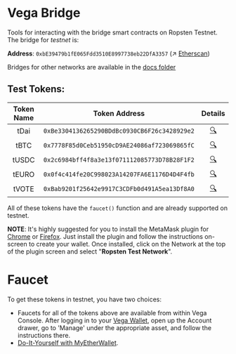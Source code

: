 # Vega Bridge
Tools for interacting with the bridge smart contracts on Ropsten Testnet. The bridge for *testnet* is:

**Address**: `0xbE39479b1fE065Fdd3510E8997738eb22DfA3357` (↗️ [Etherscan](https://ropsten.etherscan.io/address/0xbE39479b1fE065Fdd3510E8997738eb22DfA3357))

Bridges for other networks are available in the [docs folder](./docs/bridges.md)
## Test Tokens:
| Token Name | Token Address | Details |
|:----------:|:-------------:|:-------:|
|    tDai    | `0xBe3304136265290BDdBc0930CB6F26c3428929e2`              | [🔍](./docs/tokens.md#tdai)        |
|    tBTC    | `0x7778F85d0Ceb51950cD9AE24086af723069865fC`              | [🔍](./docs/tokens.md#tbtc)        |
|    tUSDC   | `0x2c6984bff4f8a3e13f071112085773D78B28F1F2`              | [🔍](./docs/tokens.md#tusdc)        |
|    tEURO   | `0x0f4c414fe20C998023A14207FA6E1176D4D4F4fb`              | [🔍](./docs/tokens.md#teuro)        |
|    tVOTE   | `0xBab9201f25642e9917C3CDFb0d491A5ea13Df8A0`              | [🔍](./docs/tokens.md#tvote)        |

All of these tokens have the `faucet()` function and are already supported on testnet.

**NOTE**: It's highly suggested for you to install the MetaMask plugin for [Chrome](https://chrome.google.com/webstore/detail/metamask/nkbihfbeogaeaoehlefnkodbefgpgknn?hl=en) or [Firefox](https://addons.mozilla.org/en-GB/firefox/addon/ether-metamask/). Just install the plugin and follow the instructions on-screen to create your wallet. Once installed, click on the Network at the top of the plugin screen and select "**Ropsten Test Network**".


# Faucet
To get these tokens in testnet, you have two choices:
- Faucets for all of the tokens above are available from within Vega Console. After logging in to your [Vega Wallet](https://github.com/vegaprotocol/go-wallet), open up the Account drawer, go to 'Manage' under the appropriate asset, and follow the instructions there.
- [Do-It-Yourself with MyEtherWallet](./docs/mew.md).

